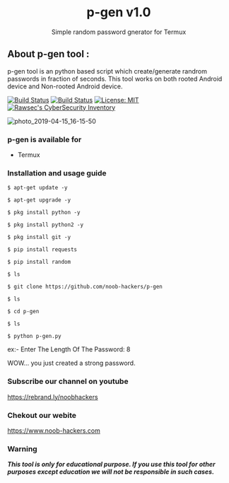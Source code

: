 <h1 align="center">p-gen v1.0</h1>
<p align="center">
      Simple random password gnerator for Termux
</p>

## About p-gen tool :

p-gen tool is an python based script which create/generate randrom passwords in fraction of seconds. This tool works on both rooted Android device and Non-rooted Android device.

[![Build Status](https://img.shields.io/github/stars/noob-hackers/ipdrone.svg)](https://github.com/noob-hackers/ipdrone)
[![Build Status](https://img.shields.io/github/forks/noob-hackers/ipdrone.svg)](https://github.com/noob-hackers/ipdrone)
[![License: MIT](https://img.shields.io/github/license/noob-hackers/ipdrone.svg)](https://github.com/noob-hackers/ipdrone)
[![Rawsec's CyberSecurity Inventory](https://inventory.rawsec.ml/img/badges/Rawsec-inventoried-FF5050_flat.svg)](https://inventory.rawsec.ml/tools.html#p-gen)

![photo_2019-04-15_16-15-50](https://user-images.githubusercontent.com/49580304/56127910-db942700-5f9b-11e9-8450-a4fcd210cad7.jpg)

### p-gen is available for

* Termux

### Installation and usage guide
```
$ apt-get update -y
```
```
$ apt-get upgrade -y
```
```
$ pkg install python -y 
```
```
$ pkg install python2 -y
```
```
$ pkg install git -y
```
```
$ pip install requests
```
```
$ pip install random
```
```
$ ls
```
```
$ git clone https://github.com/noob-hackers/p-gen
```
```
$ ls
```
```
$ cd p-gen
```
```
$ ls
```
```
$ python p-gen.py
```
ex:- Enter The Length Of The Password: 8

WOW... you just created a strong password.

### Subscribe our channel on youtube
https://rebrand.ly/noobhackers

### Chekout our webite 
https://www.noob-hackers.com
     
### Warning

***This tool is only for educational purpose. If you use this tool for other purposes except education we will not be responsible in such cases.***
